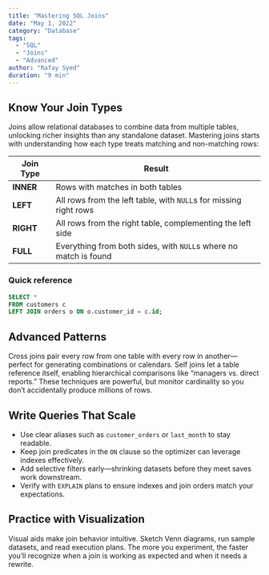 ```yaml
---
title: "Mastering SQL Joins"
date: "May 1, 2022"
category: "Database"
tags:
  - "SQL"
  - "Joins"
  - "Advanced"
author: "Rafay Syed"
duration: "9 min"
---
```


## Know Your Join Types

Joins allow relational databases to combine data from multiple tables, unlocking richer insights than any standalone dataset. Mastering joins starts with understanding how each type treats matching and non-matching rows:

| Join Type  | Result                                                             |
| ---------- | ------------------------------------------------------------------ |
| **INNER**  | Rows with matches in both tables                                   |
| **LEFT**   | All rows from the left table, with `NULL`s for missing right rows  |
| **RIGHT**  | All rows from the right table, complementing the left side         |
| **FULL**   | Everything from both sides, with `NULL`s where no match is found   |

### Quick reference

```sql
SELECT *
FROM customers c
LEFT JOIN orders o ON o.customer_id = c.id;
```

## Advanced Patterns

Cross joins pair every row from one table with every row in another—perfect for generating combinations or calendars. Self joins let a table reference itself, enabling hierarchical comparisons like “managers vs. direct reports.” These techniques are powerful, but monitor cardinality so you don’t accidentally produce millions of rows.

## Write Queries That Scale

- Use clear aliases such as `customer_orders` or `last_month` to stay readable.  
- Keep join predicates in the `ON` clause so the optimizer can leverage indexes effectively.  
- Add selective filters early—shrinking datasets before they meet saves work downstream.  
- Verify with `EXPLAIN` plans to ensure indexes and join orders match your expectations.

## Practice with Visualization

Visual aids make join behavior intuitive. Sketch Venn diagrams, run sample datasets, and read execution plans. The more you experiment, the faster you’ll recognize when a join is working as expected and when it needs a rewrite.
